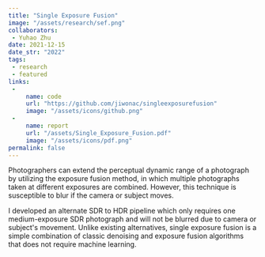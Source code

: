 ```yaml
---
title: "Single Exposure Fusion"
image: "/assets/research/sef.png"
collaborators: 
 - Yuhao Zhu
date: 2021-12-15
date_str: "2022"
tags:
 - research
 - featured
links:
 - 
     name: code
     url: "https://github.com/jiwonac/singleexposurefusion"
     image: "/assets/icons/github.png"
 - 
     name: report
     url: "/assets/Single_Exposure_Fusion.pdf"
     image: "/assets/icons/pdf.png"
permalink: false
---
```


Photographers can extend the perceptual dynamic range of a photograph by utilizing the exposure fusion method, in which multiple photographs taken at different exposures are combined. However, this technique is susceptible to blur if the camera or subject moves.

I developed an alternate SDR to HDR pipeline which only requires one medium-exposure SDR photograph and will not be blurred due to camera or subject's movement. Unlike existing alternatives, single exposure fusion is a simple combination of classic denoising and exposure fusion algorithms that does not require machine learning.